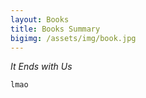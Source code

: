 ```yaml
---
layout: Books
title: Books Summary
bigimg: /assets/img/book.jpg
---
```

*It Ends with Us*

  ```
  lmao
  ```


